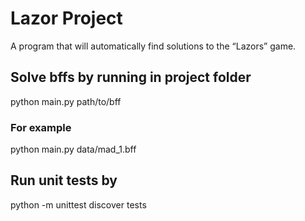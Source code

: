 # Lazor Project

A program that will automatically find solutions to the “Lazors” game.

## Solve bffs by running in project folder

python main.py path/to/bff

### For example

python main.py data/mad_1.bff

## Run unit tests by

python -m unittest discover tests
